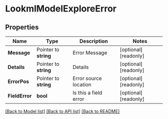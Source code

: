 # LookmlModelExploreError

## Properties

Name | Type | Description | Notes
------------ | ------------- | ------------- | -------------
**Message** | Pointer to **string** | Error Message | [optional] [readonly] 
**Details** | Pointer to **string** | Details | [optional] [readonly] 
**ErrorPos** | Pointer to **string** | Error source location | [optional] [readonly] 
**FieldError** | **bool** | Is this a field error | [optional] [readonly] 

[[Back to Model list]](../README.md#documentation-for-models) [[Back to API list]](../README.md#documentation-for-api-endpoints) [[Back to README]](../README.md)


